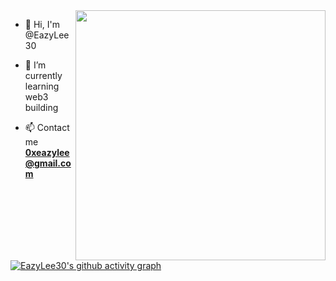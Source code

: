 <img align="right" width="400" src="https://github-readme-stats.vercel.app/api?username=EazyLee30&theme=shadow_green&show_icons=true">


- 👋 Hi, I'm @EazyLee30

- 🌱 I’m currently learning web3 building

- 📫 Contact me **0xeazylee@gmail.com**



[![EazyLee30's github activity graph](https://github-readme-activity-graph.vercel.app/graph?username=EazyLee30&bg_color=211c1f&color=6cf033&line=46c874&point=e70d65&area=true&hide_border=true)](https://github.com/EazyLee30)




